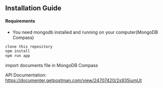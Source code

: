 
## Installation Guide

#### Requirements

* You need mongodb installed and running on your computer(MongoDB Compass)

```bash
clone this repository
npm install
npm run app
```
import documents file in MongoDB Compass

API Documentation: https://documenter.getpostman.com/view/24707420/2s935iumUt


